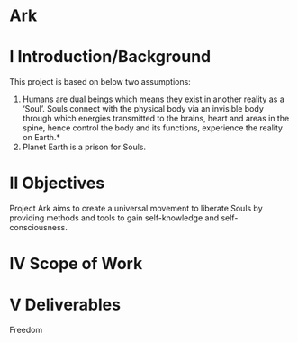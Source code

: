 # Ark
# I Introduction/Background
 This project is based on below two assumptions:
  1.	Humans are dual beings which means they exist in another reality as a ‘Soul’. Souls connect with the physical body via an invisible body through which energies transmitted to the brains, heart and areas in the spine, hence control the body and its functions, experience the reality on Earth.*
  2.	Planet Earth is a prison for Souls.
# II Objectives
 Project Ark aims to create a universal movement to liberate Souls by providing methods and tools to gain self-knowledge and self-consciousness.
# IV Scope of Work
# V Deliverables
 Freedom
